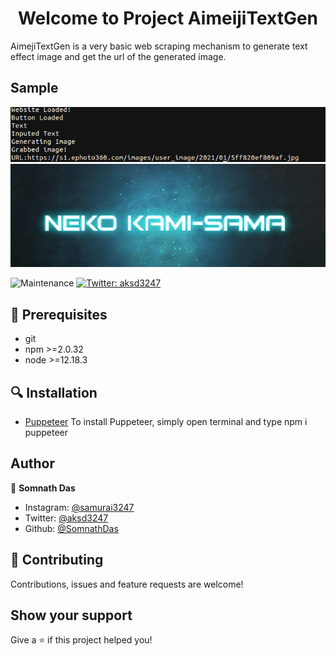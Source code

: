 <h1 align="center">Welcome to Project AimeijiTextGen</h1>
AimejiTextGen is a very basic web scraping mechanism to generate text effect image and get the url of the generated image.

## Sample
![Go to horny jail, BONK!](Sample/1.png)
![Neko is God of culture](Sample/2.png) 

<p>
  </a>
    <img alt="Maintenance" src="https://img.shields.io/badge/Maintained%3F-yes-green.svg" />
  </a>
  
  <a href="https://twitter.com/aksd3247" target="_blank">
    <img alt="Twitter: aksd3247" src="https://img.shields.io/twitter/follow/aksd3247.svg?style=social" />
  </a>
</p>

## 📝 Prerequisites

- git
- npm >=2.0.32
- node >=12.18.3

## 🔍 Installation

* [Puppeteer](https://www.npmjs.com/package/puppeteer)
To install Puppeteer, simply open terminal and type npm i puppeteer

## Author

👤 **Somnath Das**

* Instagram: [@samurai3247](https://www.instagram.com/samurai3247/)
* Twitter: [@aksd3247](https://twitter.com/aksd3247)
* Github: [@SomnathDas](https://github.com/SomnathDas)

## 🤝 Contributing

Contributions, issues and feature requests are welcome!<br /> 

## Show your support

Give a ⭐️ if this project helped you!
